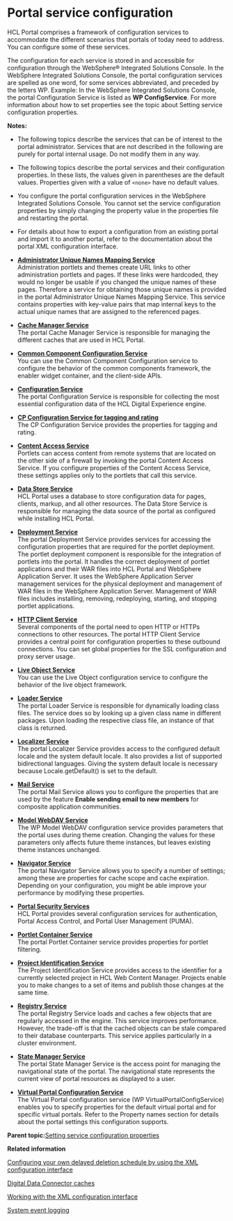 # Portal service configuration

HCL Portal comprises a framework of configuration services to accommodate the different scenarios that portals of today need to address. You can configure some of these services.

The configuration for each service is stored in and accessible for configuration through the WebSphere® Integrated Solutions Console. In the WebSphere Integrated Solutions Console, the portal configuration services are spelled as one word, for some services abbreviated, and preceded by the letters WP. Example: In the WebSphere Integrated Solutions Console, the portal Configuration Service is listed as **WP ConfigService**. For more information about how to set properties see the topic about Setting service configuration properties.

**Notes:**

-   The following topics describe the services that can be of interest to the portal administrator. Services that are not described in the following are purely for portal internal usage. Do not modify them in any way.
-   The following topics describe the portal services and their configuration properties. In these lists, the values given in parentheses are the default values. Properties given with a value of `<none>` have no default values.
-   You configure the portal configuration services in the WebSphere Integrated Solutions Console. You cannot set the service configuration properties by simply changing the property value in the properties file and restarting the portal.
-   For details about how to export a configuration from an existing portal and import it to another portal, refer to the documentation about the portal XML configuration interface.

-   **[Administrator Unique Names Mapping Service](../admin-system/srvcfgref_uniq_name.md)**  
Administration portlets and themes create URL links to other administration portlets and pages. If these links were hardcoded, they would no longer be usable if you changed the unique names of these pages. Therefore a service for obtaining those unique names is provided in the portal Administrator Unique Names Mapping Service. This service contains properties with key-value pairs that map internal keys to the actual unique names that are assigned to the referenced pages.
-   **[Cache Manager Service](../admin-system/srvcfgref_cach_mgr.md)**  
The portal Cache Manager Service is responsible for managing the different caches that are used in HCL Portal.
-   **[Common Component Configuration Service](../admin-system/srvcfg_common_comp.md)**  
You can use the Common Component Configuration service to configure the behavior of the common components framework, the enabler widget container, and the client-side APIs.
-   **[Configuration Service](../admin-system/srvcfgref_config.md)**  
The portal Configuration Service is responsible for collecting the most essential configuration data of the HCL Digital Experience engine.
-   **[CP Configuration Service for tagging and rating](../admin-system/srvcfg_cpcfg4tr.md)**  
The CP Configuration Service provides the properties for tagging and rating.
-   **[Content Access Service](../admin-system/srvcfgref_cont_accs.md)**  
Portlets can access content from remote systems that are located on the other side of a firewall by invoking the portal Content Access Service. If you configure properties of the Content Access Service, these settings applies only to the portlets that call this service.
-   **[Data Store Service](../admin-system/srvcfgref_datastore.md)**  
HCL Portal uses a database to store configuration data for pages, clients, markup, and all other resources. The Data Store Service is responsible for managing the data source of the portal as configured while installing HCL Portal.
-   **[Deployment Service](../admin-system/srvcfgref_deploy.md)**  
The portal Deployment Service provides services for accessing the configuration properties that are required for the portlet deployment. The portlet deployment component is responsible for the integration of portlets into the portal. It handles the correct deployment of portlet applications and their WAR files into HCL Portal and WebSphere Application Server. It uses the WebSphere Application Server management services for the physical deployment and management of WAR files in the WebSphere Application Server. Management of WAR files includes installing, removing, redeploying, starting, and stopping portlet applications.
-   **[HTTP Client Service](../admin-system/srvcfgref_http_client.md)**  
Several components of the portal need to open HTTP or HTTPs connections to other resources. The portal HTTP Client Service provides a central point for configuration properties to these outbound connections. You can set global properties for the SSL configuration and proxy server usage.
-   **[Live Object Service](../admin-system/srvcfg_live_obj.md)**  
You can use the Live Object configuration service to configure the behavior of the live object framework.
-   **[Loader Service](../admin-system/srvcfgref_loader.md)**  
The portal Loader Service is responsible for dynamically loading class files. The service does so by looking up a given class name in different packages. Upon loading the respective class file, an instance of that class is returned.
-   **[Localizer Service](../admin-system/srvcfgref_localizer.md)**  
The portal Localizer Service provides access to the configured default locale and the system default locale. It also provides a list of supported bidirectional languages. Giving the system default locale is necessary because Locale.getDefault\(\) is set to the default.
-   **[Mail Service](../admin-system/srvcfgref_mail.md)**  
The portal Mail Service allows you to configure the properties that are used by the feature **Enable sending email to new members** for composite application communities.
-   **[Model WebDAV Service](../admin-system/srvcfg_modelwebdav.md)**  
The WP Model WebDAV configuration service provides parameters that the portal uses during theme creation. Changing the values for these parameters only affects future theme instances, but leaves existing theme instances unchanged.
-   **[Navigator Service](../admin-system/srvcfgref_navigator.md)**  
The portal Navigator Service allows you to specify a number of settings; among these are properties for cache scope and cache expiration. Depending on your configuration, you might be able improve your performance by modifying these properties.
-   **[Portal Security Services](../admin-system/srvcfgref_secy.md)**  
HCL Portal provides several configuration services for authentication, Portal Access Control, and Portal User Management \(PUMA\).
-   **[Portlet Container Service](../admin-system/srvcfgref_ptlt_container.md)**  
The portal Portlet Container service provides properties for portlet filtering.
-   **[Project Identification Service](../admin-system/srvcfg_projectid.md)**  
The Project Identification Service provides access to the identifier for a currently selected project in HCL Web Content Manager. Projects enable you to make changes to a set of items and publish those changes at the same time.
-   **[Registry Service](../admin-system/srvcfgref_registry.md)**  
The portal Registry Service loads and caches a few objects that are regularly accessed in the engine. This service improves performance. However, the trade-off is that the cached objects can be stale compared to their database counterparts. This service applies particularly in a cluster environment.
-   **[State Manager Service](../admin-system/srvcfgref_state_mgr.md)**  
The portal State Manager Service is the access point for managing the navigational state of the portal. The navigational state represents the current view of portal resources as displayed to a user.
-   **[Virtual Portal Configuration Service](../admin-system/srvcfg_virtual_portal.md)**  
The Virtual Portal configuration service \(WP VirtualPortalConfigService\) enables you to specify properties for the default virtual portal and for specific virtual portals. Refer to the Property names section for details about the portal settings this configuration supports.

**Parent topic:**[Setting service configuration properties](../admin-system/adsetcfg.md)

**Related information**  


[Configuring your own delayed deletion schedule by using the XML configuration interface](../admin-system/addelclnup_cfgxml.md)

[Digital Data Connector caches](../social/plrf_caches.md)

[Working with the XML configuration interface](../admin-system/adxmltsk.md)

[System event logging](../trouble/adsyslog.md)

